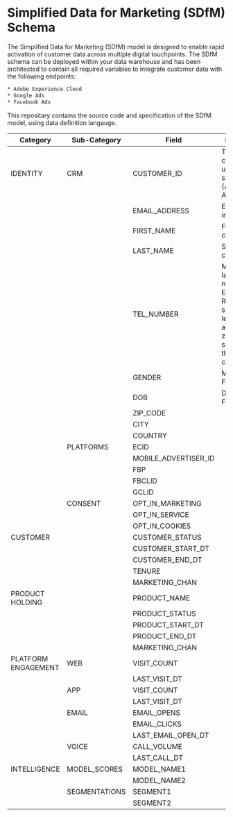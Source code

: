 # Simplified Data for Marketing (SDfM) Schema

The Simplified Data for Marketing (SDfM) model is designed to enable rapid activation of customer data across multiple digital touchpoints.  The SDfM schema can be deployed within your data warehouse and has been architected to contain all required variables to integrate customer data with the following endpoints: 

```bash
* Adobe Experience Cloud
* Google Ads
* Facebook Ads
```



This repositary contains the source code and specification of the SDfM model, using data definition langauge.





| Category            | Sub-Category  | Field                  | Description |
| ------------------- | ------------- | ---------------------- | ----------- |
| IDENTITY            | CRM           | CUSTOMER\_ID           | The primary customer ID used for syncing data (Adobe Analytics/GA)            |
|                     |               | EMAIL\_ADDRESS         | Email address include @           |
|                     |               | FIRST\_NAME            | First name of customer         |
|                     |               | LAST\_NAME             | Surname of customer           |
|                     |               | TEL\_NUMBER            | Mobile or landline number - use E.164 format Remove symbols, letters, and any leading zeroes. You should prefix the country code  |
|                     |               | GENDER                 |  M = Male F = Female          |
|                     |               | DOB                    |  DD/MM/YYYY Format          |
|                     |               | ZIP\_CODE              |             |
|                     |               | CITY                   |             |
|                     |               | COUNTRY                |             |
|                     | PLATFORMS     | ECID                   |             |
|                     |               | MOBILE\_ADVERTISER\_ID |             |
|                     |               | FBP                    |             |
|                     |               | FBCLID                 |             |
|                     |               | GCLID                  |             |
|                     | CONSENT       | OPT\_IN\_MARKETING     |             |
|                     |               | OPT\_IN\_SERVICE       |             |
|                     |               | OPT\_IN\_COOKIES       |             |
| CUSTOMER            |               | CUSTOMER\_STATUS       |             |
|                     |               | CUSTOMER\_START\_DT    |             |
|                     |               | CUSTOMER\_END\_DT      |             |
|                     |               | TENURE                 |             |
|                     |               | MARKETING\_CHAN        |             |
| PRODUCT HOLDING     |               | PRODUCT\_NAME          |             |
|                     |               | PRODUCT\_STATUS        |             |
|                     |               | PRODUCT\_START\_DT     |             |
|                     |               | PRODUCT\_END\_DT       |             |
|                     |               | MARKETING\_CHAN        |             |
| PLATFORM ENGAGEMENT | WEB           | VISIT\_COUNT           |             |
|                     |               | LAST\_VISIT\_DT        |             |
|                     | APP           | VISIT\_COUNT           |             |
|                     |               | LAST\_VISIT\_DT        |             |
|                     | EMAIL         | EMAIL\_OPENS           |             |
|                     |               | EMAIL\_CLICKS          |             |
|                     |               | LAST\_EMAIL\_OPEN\_DT  |             |
|                     | VOICE         | CALL\_VOLUME           |             |
|                     |               | LAST\_CALL\_DT         |             |
| INTELLIGENCE        | MODEL\_SCORES | MODEL\_NAME1           |             |
|                     |               | MODEL\_NAME2           |             |
|                     | SEGMENTATIONS | SEGMENT1               |             |
|                     |               | SEGMENT2               |             |
